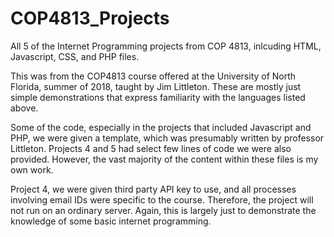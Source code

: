 # COP4813_Projects
All 5 of the Internet Programming projects from COP 4813, inlcuding HTML, Javascript, CSS, and PHP files.

This was from the COP4813 course offered at the University of North Florida, summer of 2018, taught by Jim Littleton.
These are mostly just simple demonstrations that express familiarity with the languages listed above.

Some of the code, especially in the projects that included Javascript and PHP, we were given a template, which was presumably written by professor Littleton. Projects 4 and 5 had select few lines of code we were also provided.
However, the vast majority of the content within these files is my own work.

Project 4, we were given third party API key to use, and all processes involving email IDs were specific to the course. Therefore, the project will not run on an ordinary server. Again, this is largely just to demonstrate the knowledge of some basic internet programming.

